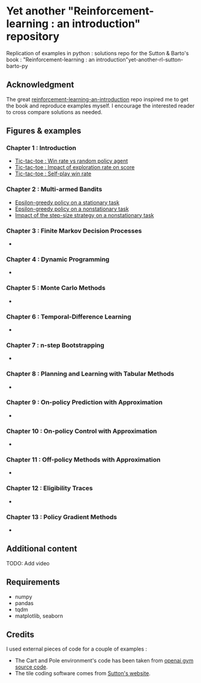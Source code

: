 # Yet another "Reinforcement-learning : an introduction" repository

Replication of examples in python : solutions repo for the Sutton & Barto's book : "Reinforcement-learning : an introduction"yet-another-rl-sutton-barto-py

## Acknowledgment
The great [reinforcement-learning-an-introduction](https://github.com/ShangtongZhang/reinforcement-learning-an-introduction) repo inspired me to get the book and reproduce examples myself.
I encourage the interested reader to cross compare solutions as needed.

## Figures & examples

### Chapter 1 : Introduction
* [Tic-tac-toe : Win rate vs random policy agent](https://raw.githubusercontent.com/Johann-Huber/yet-another-rl-sutton-barto-py/master/chap01-Tictactoe_greedy_temporal_learning/figures/play_against_random_opponent_win_rate.png?token=AKN4L7LMY63BYFU2SY2Y3ETANHRQA)
* [Tic-tac-toe : Impact of exploration rate on score](https://raw.githubusercontent.com/Johann-Huber/yet-another-rl-sutton-barto-py/master/chap01-Tictactoe_greedy_temporal_learning/figures/score_wrt_exploration_rate.png?token=AKN4L7OFZJZXBYKHCHCBMM3ANHRQA)
* [Tic-tac-toe : Self-play win rate](https://raw.githubusercontent.com/Johann-Huber/yet-another-rl-sutton-barto-py/master/chap01-Tictactoe_greedy_temporal_learning/figures/self_play_win_rate.png?token=AKN4L7JZUOW3NVP6G4GDEPDANHRQE)


### Chapter 2 : Multi-armed Bandits
* [Epsilon-greedy policy on a stationary task](https://raw.githubusercontent.com/Johann-Huber/yet-another-rl-sutton-barto-py/master/chap02-bandit_problem/figures/rwds_epsilon_greedy_stationary.png?token=AKN4L7LHREX6XFSMIG3HXULANHRLM)
* [Epsilon-greedy policy on a nonstationary task](https://raw.githubusercontent.com/Johann-Huber/yet-another-rl-sutton-barto-py/master/chap02-bandit_problem/figures/rwds_epsilon_greedy_nonstationary.png?token=AKN4L7JDCFG2QB4WZ667KGLANHRF6)
* [Impact of the step-size strategy on a nonstationary task](https://raw.githubusercontent.com/Johann-Huber/yet-another-rl-sutton-barto-py/master/chap02-bandit_problem/figures/rwds_step_size_strategies_nonstationnary.png?token=AKN4L7M7BLDTMPTAFKRBDRLANHRLK)



### Chapter 3 : Finite Markov Decision Processes
* []()


### Chapter 4 : Dynamic Programming
* []()


### Chapter 5 : Monte Carlo Methods
* []()

### Chapter 6 : Temporal-Difference Learning
* []()

### Chapter 7 : n-step Bootstrapping
* []()

### Chapter 8 : Planning and Learning with Tabular Methods
* []()

### Chapter 9 : On-policy Prediction with Approximation
* []()

### Chapter 10 : On-policy Control with Approximation
* []()

### Chapter 11 : Off-policy Methods with Approximation
* []()

### Chapter 12 : Eligibility Traces
* []()

### Chapter 13 : Policy Gradient Methods
* []()

## Additional content

TODO: Add video


## Requirements
* numpy
* pandas
* tqdm
* matplotlib, seaborn

## Credits
I used external pieces of code for a couple of examples :
* The Cart and Pole environment's code has been taken from [openai gym source code](https://github.com/openai/gym/blob/master/gym/envs/classic_control/cartpole.py#L14).
* The tile coding software comes from [Sutton's website](http://www.incompleteideas.net/tiles/tiles3.html).
